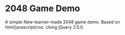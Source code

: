 # 2048 Game Demo 
A simple New-learner-made 2048 game demo.
Based on html/javascript/css.
Using jQuery 3.5.0.
